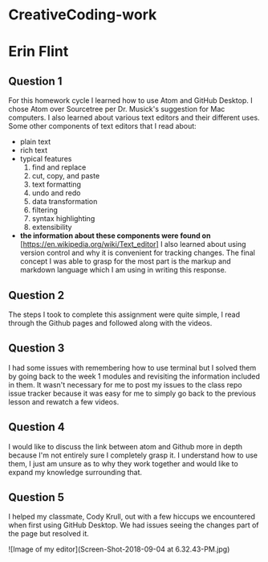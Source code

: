 # CreativeCoding-work

# Erin Flint
## Question 1
For this homework cycle I learned how to use Atom and GitHub Desktop. I chose Atom over Sourcetree per Dr. Musick's suggestion for Mac computers. I also learned about various text editors and their different uses.
Some other components of text editors that I read about:
- plain text
- rich text
- typical features
  1. find and replace
  2. cut, copy, and paste
  3. text formatting
  4. undo and redo
  5. data transformation
  6. filtering
  7. syntax highlighting
  8. extensibility
- **the information about these components were found on** [https://en.wikipedia.org/wiki/Text_editor]
I also learned about using version control and why it is convenient for tracking changes. The final concept I was able to grasp for the most part is the markup and markdown language which I am using in writing this response.
## Question 2
The steps I took to complete this assignment were quite simple, I read through the Github pages and followed along with the videos.
## Question 3
I had some issues with remembering how to use terminal but I solved them by going back to the week 1 modules and revisiting the information included in them. It wasn't necessary for me to post my issues to the class repo issue tracker because it was easy for me to simply go back to the previous lesson and rewatch a few videos.
## Question 4
I would like to discuss the link between atom and Github more in depth because I'm not entirely sure I completely grasp it. I understand how to use them, I just am unsure as to why they work together and would like to expand my knowledge surrounding that.
## Question 5
I helped my classmate, Cody Krull, out with a few hiccups we encountered when first using GitHub Desktop. We had issues seeing the changes part of the page but resolved it.

![Image of my editor](Screen-Shot-2018-09-04 at 6.32.43-PM.jpg)
